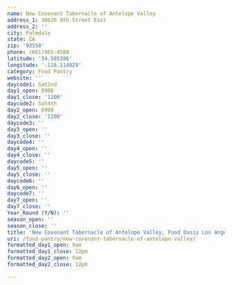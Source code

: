 ```yaml
---
name: New Covenant Tabernacle of Antelope Valley
address_1: 38626 9th Street East
address_2: ''
city: Palmdale
state: CA
zip: '93550'
phone: (661)965-4588
latitude: '34.585386'
longitude: '-118.114029'
category: Food Pantry
website: ''
daycode1: Sat2nd
day1_open: 0900
day1_close: '1200'
daycode2: Sat4th
day2_open: 0900
day2_close: '1200'
daycode3: ''
day3_open: ''
day3_close: ''
daycode4: ''
day4_open: ''
day4_close: ''
daycode5: ''
day5_open: ''
day5_close: ''
daycode6: ''
day6_open: ''
daycode7: ''
day7_open: ''
day7_close: ''
Year_Round (Y/N): ''
season_open: ''
season_close: ''
title: 'New Covenant Tabernacle of Antelope Valley, Food Oasis Los Angeles'
uri: /food-pantry/new-covenant-tabernacle-of-antelope-valley/
formatted_day1_open: 9am
formatted_day1_close: 12pm
formatted_day2_open: 9am
formatted_day2_close: 12pm

---
```

